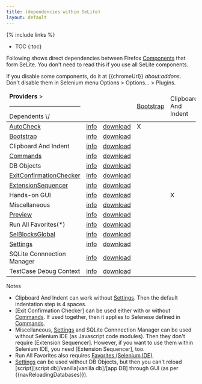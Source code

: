 ```yaml
---
title: (dependencies within SeLite)
layout: default
---
```

{% include links %}
* TOC
{:toc}

Following shows direct dependencies between Firefox [Components](Components) that form SeLite. You don't need to read this if you use all SeLite components.

If you disable some components, do it at {{chromeUrl}} _about:addons_. Don't disable them in Selenium menu Options > Options... > Plugins.<!-- because that doesn't disable chrome overloads/overlays -->

<!-- Keep the following table sorted alphabetically.-->
<table class="table"><thead>
<tr><td><strong>Providers</strong> &gt;<hr/>Dependents \/</td><td>&#160;</td><td>&#160;</td><td> <a href="Bootstrap">Bootstrap</a></td><td> Clipboard And Indent</td><td><a href="Commands">Commands</a></td><td>DB Objects</td><td><a href="ExtensionSequencer">ExtensionSequencer</a></td><td>Miscellaneous</td><td><a href="SelBlocksGlobal">SelBlocksGlobal</a></td><td><a href="Settings">Settings</a></td><td>TestCase<br>Debug<br>Context</td></tr>
</thead>
<tbody>
<tr><td> <a href="AutoCheck">AutoCheck</a> </td><td> <a href='https://addons.mozilla.org/en-US/firefox/addon/selite-auto-check/'>info</a> </td><td> <a href='https://addons.mozilla.org/en-US/firefox/addon/selite-auto-check/versions/'>download</a>                        </td><td>  X        </td><td>            </td><td>            </td><td>            </td><td> X                      </td><td> X             </td><td>                  </td><td> X               </td><td> X                             </td></tr>
<tr><td> <a href="Bootstrap">Bootstrap</a> </td><td> <a href='https://addons.mozilla.org/en-US/firefox/addon/selite-bootstrap/'>info</a> </td><td> <a href='https://addons.mozilla.org/en-US/firefox/addon/SeLite-Bootstrap/versions/'>download</a>                      </td><td>           </td><td>            </td><td>            </td><td>            </td><td> X                      </td><td> X             </td><td>  X               </td><td> X               </td><td>                               </td></tr>
<tr><td> Clipboard And Indent     </td><td> <a href='https://addons.mozilla.org/en-US/firefox/addon/selite-clipboard-and-indent/'>info</a> </td><td> <a href='https://addons.mozilla.org/en-US/firefox/addon/selite-clipboard-and-indent/versions'>download</a> </td><td>           </td><td>            </td><td>            </td><td>            </td><td> X                      </td><td>               </td><td>                  </td><td>     X(*)           </td><td>                               </td></tr>
<tr><td> <a href='Commands'>Commands</a> </td><td> <a href='https://addons.mozilla.org/en-US/firefox/addon/selite-commands/'>info</a> </td><td> <a href='https://addons.mozilla.org/en-US/firefox/addon/selite-commands/versions/'>download</a>                       </td><td>           </td><td>            </td><td>            </td><td>            </td><td> X                      </td><td> X             </td><td>                  </td><td> X               </td><td>                               </td></tr>
<tr><td> DB Objects </td><td> <a href='https://addons.mozilla.org/en-US/firefox/addon/selite-db-objects/'>info</a> </td><td> <a href='https://addons.mozilla.org/en-US/firefox/addon/selite-db-objects/versions/'>download</a>                       </td><td>            </td><td>           </td><td> X          </td><td>            </td><td> X                      </td><td> X             </td><td>                  </td><td>       X         </td><td>                               </td></tr>
<tr><td> <a href="ExitConfirmationChecker">ExitConfirmationChecker</a> </td><td> <a href='https://addons.mozilla.org/en-US/firefox/addon/selite-exit-confirmation-check/'>info</a> </td><td> <a href='https://addons.mozilla.org/en-US/firefox/addon/selite-exit-confirmation-check/versions'>download</a>          </td><td>            </td><td>           </td><td> X(*)     </td><td>            </td><td> X                      </td><td> X             </td><td>                  </td><td> X               </td><td>     X                         </td></tr>
<tr><td> <a href="ExtensionSequencer">ExtensionSequencer</a> </td><td> <a href='https://addons.mozilla.org/en-US/firefox/addon/selite-extension-sequencer/'>info</a> </td><td> <a href='https://addons.mozilla.org/en-US/firefox/addon/selite-extension-sequencer/versions/'>download</a>               </td><td>            </td><td>           </td><td>            </td><td>            </td><td>                        </td><td>               </td><td>                  </td><td>                 </td><td>                               </td></tr>
<tr><td> Hands-on GUI       </td><td> <a href='https://addons.mozilla.org/en-US/firefox/addon/selite-hands-on-gui/'>info</a>         </td><td> <a href='https://addons.mozilla.org/en-US/firefox/addon/selite-hands-on-gui/versions/'>download</a>                           </td><td>           </td><td> X         </td><td>            </td><td>            </td><td> X                      </td><td> X             </td><td>                  </td><td>                 </td><td>                               </td></tr>
<tr><td> Miscellaneous </td><td> <a href='https://addons.mozilla.org/en-US/firefox/addon/selite-miscellaneous/'>info</a> </td><td> <a href='https://addons.mozilla.org/en-US/firefox/addon/selite-miscellaneous/versions/'>download</a>                    </td><td>            </td><td>           </td><td>            </td><td>            </td><td> X(*)                 </td><td>               </td><td>                  </td><td>                 </td><td>                                 </td></tr>
<tr><td> <a href="Preview">Preview</a> </td><td> <a href='https://addons.mozilla.org/en-US/firefox/addon/selite-preview/'>info</a> </td><td> <a href='https://addons.mozilla.org/en-US/firefox/addon/selite-preview/versions/'>download</a>                  </td><td>            </td><td>           </td><td>            </td><td>            </td><td> X                      </td><td> X             </td><td>         X         </td><td>                 </td><td>                                 </td></tr>
<tr><td> Run All Favorites(*) </td><td> <a href='https://addons.mozilla.org/en-US/firefox/addon/selite-run-all-favorites/'>info</a> </td><td> <a href='https://addons.mozilla.org/en-US/firefox/addon/selite-run-all-favorites/versions/'>download</a>           </td><td>            </td><td>           </td><td>            </td><td>            </td><td> X                      </td><td>               </td><td>                  </td><td>                 </td><td>                                 </td></tr>
<tr><td> <a href="SelBlocksGlobal">SelBlocksGlobal</a> </td><td> <a href='https://addons.mozilla.org/en-US/firefox/addon/selite-selblocks-global/'>info</a> </td><td> <a href='https://addons.mozilla.org/en-US/firefox/addon/SeLite-SelBlocks-Global/versions/'>download</a>                  </td><td>            </td><td>           </td><td>            </td><td>            </td><td> X                      </td><td> X             </td><td>                  </td><td>                 </td><td>     X                         </td></tr>
<tr><td> <a href='Settings'>Settings</a> </td><td> <a href='https://addons.mozilla.org/en-US/firefox/addon/selite-settings/'>info</a> </td><td> <a href='https://addons.mozilla.org/en-US/firefox/addon/selite-settings/versions/'>download</a>                      </td><td>           </td><td>            </td><td>            </td><td> X(*)     </td><td> X(*)                 </td><td> X             </td><td>                  </td><td>                 </td><td>                                 </td></tr>
<tr><td> SQLite Connnection Manager </td><td> <a href='https://addons.mozilla.org/en-US/firefox/addon/selite-sqlite-connection-mg/'>info</a> </td><td> <a href='https://addons.mozilla.org/en-US/firefox/addon/SeLite-SQLite-Connection-Mg/versions/'>download</a>       </td><td>            </td><td>           </td><td>            </td><td>            </td><td> X(*)                 </td><td>               </td><td>                  </td><td>                 </td><td>                                 </td></tr>
<tr><td> TestCase Debug Context </td><td> <a href='https://addons.mozilla.org/en-US/firefox/addon/selite-testcase-debug-conte/'>info</a> </td><td> <a href='https://addons.mozilla.org/en-US/firefox/addon/SeLite-TestCase-Debug-Conte/versions/'>download</a>          </td><td>           </td><td>            </td><td>            </td><td>            </td><td> X                      </td><td>               </td><td>                  </td><td>                 </td><td>                                 </td></tr>
</tbody></table>

Notes

* Clipboard And Indent can work without [Settings](Settings). Then the default indentation step is 4 spaces.
* [Exit Confirmation Checker] can be used either with or without [Commands](Commands). If used together, then it applies to Selenese defined in [Commands](Commands).
* Miscellaneous, [Settings](Settings) and SQLite Connnection Manager can be used without Selenium IDE (as Javascript code modules). Then they don't require [Extension Sequencer]. However, if you want to use them within Selenium IDE, you need [Extension Sequencer], too.
* Run All Favorites also requires [Favorites (Selenium IDE)](https://addons.mozilla.org/en-US/firefox/addon/favorites-selenium-ide/).
* [Settings](Settings) can be used without DB Objects, but then you can't reload [script][script db]/vanilla[vanilla db]/[app DB] through GUI (as per {{navReloadingDatabases}}).
